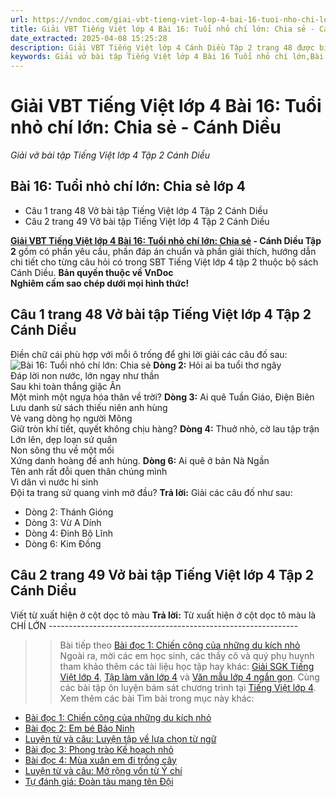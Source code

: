 ```yaml
---
url: https://vndoc.com/giai-vbt-tieng-viet-lop-4-bai-16-tuoi-nho-chi-lon-chia-se-canh-dieu-303839
title: Giải VBT Tiếng Việt lớp 4 Bài 16: Tuổi nhỏ chí lớn: Chia sẻ - Cánh Diều - Giải vở bài tập Tiếng Việt lớp 4 Tập 2 Cánh Diều - VnDoc.com
date_extracted: 2025-04-08 15:25:28
description: Giải VBT Tiếng Việt lớp 4 Cánh Diều Tập 2 trang 48 được biên soạn nhằm giúp các em HS đạt kết quả tốt trong quá trình làm bài tập và học tập môn Tiếng Việt lớp 4.
keywords: Giải vở bài tập Tiếng Việt lớp 4 Bài 16 Tuổi nhỏ chí lớn,Bài 16 Tuổi nhỏ chí lớn lớp 4,Bài 16 Tuổi nhỏ chí lớn Chia sẻ,Bài 16 Tuổi nhỏ chí lớn trang 48,giải bài Bài 14 Tuổi nhỏ chí lớn lớp 4,tiếng việt lớp 4 Bài 14 Tuổi nhỏ chí lớn,tiếng việt lớp 4,tiếng việt lớp 4 Cánh Diều,vở bài tập tiếng việt lớp 4,sách tiếng việt lớp 4,bài tập tiếng việt lớp 4,giải bài tập tiếng việt lớp 4,tiếng việt lớp 4 tập 2
---
```


# Giải VBT Tiếng Việt lớp 4 Bài 16: Tuổi nhỏ chí lớn: Chia sẻ - Cánh Diều
 _Giải vở bài tập Tiếng Việt lớp 4 Tập 2 Cánh Diều_
## **Bài 16: Tuổi nhỏ chí lớn: Chia sẻ lớp 4**
  * Câu 1 trang 48 Vở bài tập Tiếng Việt lớp 4 Tập 2 Cánh Diều
  * Câu 2 trang 49 Vở bài tập Tiếng Việt lớp 4 Tập 2 Cánh Diều

**[Giải VBT Tiếng Việt lớp 4 Bài 16: Tuổi nhỏ chí lớn: Chia sẻ](<https://vndoc.com/giai-vbt-tieng-viet-lop-4-bai-16-tuoi-nho-chi-lon-chia-se-canh-dieu-303839>) \- Cánh Diều Tập 2** gồm có phần yêu cầu, phần đáp án chuẩn và phần giải thích, hướng dẫn chi tiết cho từng câu hỏi có trong SBT Tiếng Việt lớp 4 tập 2 thuộc bộ sách Cánh Diều.
**Bản quyền thuộc về VnDoc**   
**Nghiêm cấm sao chép dưới mọi hình thức\!**
## **Câu 1 trang 48 Vở bài tập Tiếng Việt lớp 4 Tập 2 Cánh Diều**
Điền chữ cái phù hợp với mỗi ô trống để ghi lời giải các câu đố sau:
![Bài 16: Tuổi nhỏ chí lớn: Chia sẻ](https://i.vdoc.vn/data/image/2023/08/26/giai-vbt-tieng-viet-lop-4-bai-16-tuoi-nho-chi-lon-chia-se-canh-dieu-h1.jpg)
**Dòng 2:**
Hỏi ai ba tuổi thơ ngây   
Đáp lời non nước, lớn ngay như thần   
Sau khi toàn thắng giặc Ân   
Một mình một ngựa hóa thân về trời?
**Dòng 3:**
Ai quê Tuần Giáo, Điện Biên   
Lưu danh sử sách thiếu niên anh hùng   
Vẻ vang dòng họ người Mông   
Giữ tròn khí tiết, quyết không chịu hàng?
**Dòng 4:**
Thuở nhỏ, cờ lau tập trận   
Lớn lên, dẹp loạn sứ quân   
Non sông thu về một mối   
Xứng danh hoàng đế anh hùng.
**Dòng 6:**
Ai quê ở bản Nà Ngần   
Tên anh rất đỗi quen thân chúng mình   
Vì dân vì nước hi sinh   
Đội ta trang sử quang vinh mở đầu?
**Trả lời:** Giải các câu đố như sau:
  * Dòng 2: Thánh Gióng
  * Dòng 3: Vừ A Dính
  * Dòng 4: Đinh Bộ Lĩnh
  * Dòng 6: Kim Đồng

## **Câu 2 trang 49 Vở bài tập Tiếng Việt lớp 4 Tập 2 Cánh Diều**
Viết từ xuất hiện ở cột dọc tô màu
**Trả lời:** Từ xuất hiện ở cột dọc tô màu là CHÍ LỚN
\--------------------------------------------------------------
>> Bài tiếp theo [Bài đọc 1: Chiến công của những du kích nhỏ](<https://vndoc.com/giai-vbt-tieng-viet-lop-4-bai-doc-1-chien-cong-cua-nhung-du-kich-nho-canh-dieu-303842>)
Ngoài ra, mời các em học sinh, các thầy cô và quý phụ huynh tham khảo thêm các tài liệu học tập hay khác: [Giải SGK Tiếng Việt lớp 4](<https://vndoc.com/tieng-viet-lop4>), [Tập làm văn lớp 4](<https://vndoc.com/tap-lam-van-lop4>) và [Văn mẫu lớp 4 ngắn gọn](<https://vndoc.com/van-mieu-ta-lop4>). Cùng các bài tập ôn luyện bám sát chương trình tại [Tiếng Việt lớp 4](<https://vndoc.com/tieng-viet-lop4>).
Xem thêm các bài Tìm bài trong mục này khác:
  * [Bài đọc 1: Chiến công của những du kích nhỏ](</giai-vbt-tieng-viet-lop-4-bai-doc-1-chien-cong-cua-nhung-du-kich-nho-canh-dieu-303842>)
  * [Bài đọc 2: Em bé Bảo Ninh](</giai-vbt-tieng-viet-lop-4-bai-doc-2-em-be-bao-ninh-canh-dieu-303843>)
  * [Luyện từ và câu: Luyện tập về lựa chọn từ ngữ](</giai-vbt-tieng-viet-lop-4-luyen-tu-va-cau-luyen-tap-ve-lua-chon-tu-ngu-canh-dieu-303844>)
  * [Bài đọc 3: Phong trào Kế hoạch nhỏ](</giai-vbt-tieng-viet-lop-4-bai-doc-3-phong-trao-ke-hoach-nho-canh-dieu-303847>)
  * [Bài đọc 4: Mùa xuân em đi trồng cây](</giai-vbt-tieng-viet-lop-4-bai-doc-4-mua-xuan-em-di-trong-cay-canh-dieu-303852>)
  * [Luyện từ và câu: Mở rộng vốn từ Ý chí](</giai-vbt-tieng-viet-lop-4-luyen-tu-va-cau-mo-rong-von-tu-y-chi-canh-dieu-303856>)
  * [Tự đánh giá: Đoàn tàu mang tên Đội](</giai-vbt-tieng-viet-lop-4-tu-danh-gia-doan-tau-mang-ten-doi-canh-dieu-303933>)

